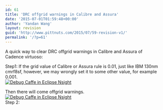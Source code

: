 ```yaml
---
id: 61
title: 'DRC offgrid warnings in Calibre and Assura'
date: '2015-07-01T01:59:48+00:00'
author: 'Yandan Wang'
layout: revision
guid: 'http://www.pittnuts.com/2015/07/59-revision-v1/'
permalink: '/?p=61'
---
```


A quick way to clear DRC offgrid warnings in Calibre and Assura of Cadence virtuoso:

Step1: If the grid value of Calibre or Assura rule is 0.01, just like IBM 130nm cmrf8sf, however, we may wrongly set it to some other value, for example 0.001.  
[![Debug Caffe in Eclipse Nsight](http://www.pittnuts.com/pub/img/gridsetting.png)](http://www.pittnuts.com/pub/img/gridsetting.png)

Then there will come offgrid warnings.  
[![Debug Caffe in Eclipse Nsight](http://www.pittnuts.com/pub/img/Assura_offGrid.png)](http://www.pittnuts.com/pub/img/Assura_offGrid.png)  
Step 2: